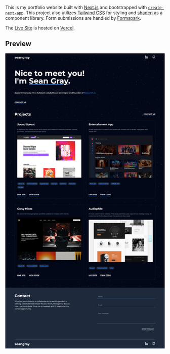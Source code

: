 This is my portfolio website built with [Next.js](https://nextjs.org/) and bootstrapped with [`create-next-app`](https://github.com/vercel/next.js/tree/canary/packages/create-next-app). This project also utilizes [Tailwind CSS](https://tailwindcss.com/) for styling and [shadcn]('https://ui.shadcn.com/') as a component library. Form submissions are handled by [Formspark](https://formspark.io/).

The [Live Site](https://seangray.tech) is hosted on [Vercel](https://vercel.com/).

## Preview

![Preview](public/assets/images/screenshot.png)

